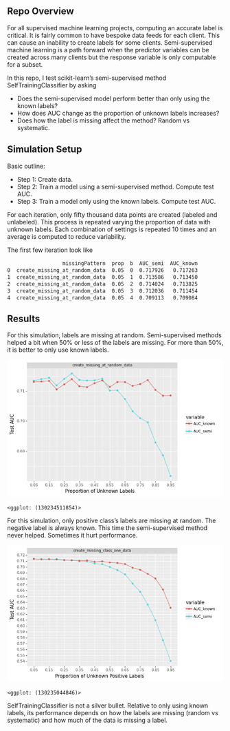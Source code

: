 
## Repo Overview

For all supervised machine learning projects, computing an accurate
label is critical. It is fairly common to have bespoke data feeds for
each client. This can cause an inability to create labels for some
clients. Semi-supervised machine learning is a path forward when the
predictor variables can be created across many clients but the response
variable is only computable for a subset.

In this repo, I test scikit-learn’s semi-supervised method
SelfTrainingClassifier by asking

- Does the semi-supervised model perform better than only using the
  known labels?
- How does AUC change as the proportion of unknown labels increases?
- Does how the label is missing affect the method? Random vs systematic.

## Simulation Setup

Basic outline:

- Step 1: Create data.
- Step 2: Train a model using a semi-supervised method. Compute test
  AUC.
- Step 3: Train a model only using the known labels. Compute test AUC.

For each iteration, only fifty thousand data points are created (labeled
and unlabeled). This process is repeated varying the proportion of data
with unknown labels. Each combination of settings is repeated 10 times
and an average is computed to reduce variability.

The first few iteration look like

                      missingPattern  prop  b  AUC_semi  AUC_known
    0  create_missing_at_random_data  0.05  0  0.717926   0.717263
    1  create_missing_at_random_data  0.05  1  0.713586   0.713450
    2  create_missing_at_random_data  0.05  2  0.714024   0.713825
    3  create_missing_at_random_data  0.05  3  0.712036   0.711454
    4  create_missing_at_random_data  0.05  4  0.709113   0.709084

## Results

For this simulation, labels are missing at random. Semi-supervised
methods helped a bit when 50% or less of the labels are missing. For
more than 50%, it is better to only use known labels.

![](README_files/figure-commonmark/cell-5-output-1.png)

    <ggplot: (130234511854)>

For this simulation, only positive class’s labels are missing at random.
The negative label is always known. This time the semi-supervised method
never helped. Sometimes it hurt performance.

![](README_files/figure-commonmark/cell-6-output-1.png)

    <ggplot: (130235044846)>

SelfTrainingClassifier is not a silver bullet. Relative to only using
known labels, its performance depends on how the labels are missing
(random vs systematic) and how much of the data is missing a label.

